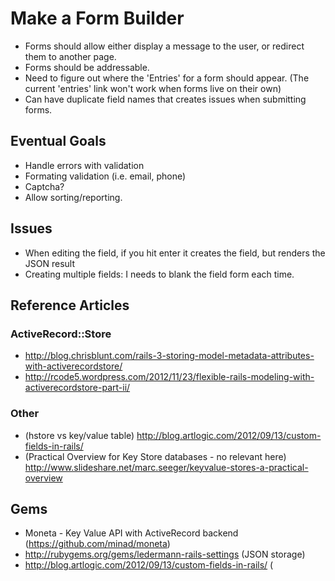 # Make a Form Builder

* Forms should allow either display a message to the user, or redirect them to another page.
* Forms should be addressable.
* Need to figure out where the 'Entries' for a form should appear. (The current 'entries' link won't work when forms live on their own)
* Can have duplicate field names that creates issues when submitting forms.

## Eventual Goals

* Handle errors with validation
* Formating validation (i.e. email, phone)
* Captcha?
* Allow sorting/reporting.

## Issues

* When editing the field, if you hit enter it creates the field, but renders the JSON result
* Creating multiple fields: I needs to blank the field form each time.

## Reference Articles

### ActiveRecord::Store

* http://blog.chrisblunt.com/rails-3-storing-model-metadata-attributes-with-activerecordstore/
* http://rcode5.wordpress.com/2012/11/23/flexible-rails-modeling-with-activerecordstore-part-ii/

### Other

* (hstore vs key/value table) http://blog.artlogic.com/2012/09/13/custom-fields-in-rails/
* (Practical Overview for Key Store databases - no relevant here) http://www.slideshare.net/marc.seeger/keyvalue-stores-a-practical-overview

## Gems

* Moneta - Key Value API with ActiveRecord backend (https://github.com/minad/moneta)
* http://rubygems.org/gems/ledermann-rails-settings (JSON storage)
* http://blog.artlogic.com/2012/09/13/custom-fields-in-rails/ (